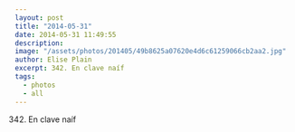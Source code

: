 ```yaml
---
layout: post
title: "2014-05-31"
date: 2014-05-31 11:49:55
description: 
image: "/assets/photos/201405/49b8625a07620e4d6c61259066cb2aa2.jpg"
author: Elise Plain
excerpt: 342. En clave naíf
tags: 
  - photos
  - all
---
```


342. En clave naíf
<p></p>
